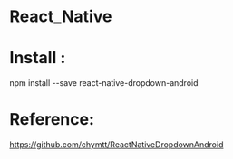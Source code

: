 # React_Native

# Install :

npm install --save react-native-dropdown-android




  
# Reference:
  https://github.com/chymtt/ReactNativeDropdownAndroid
